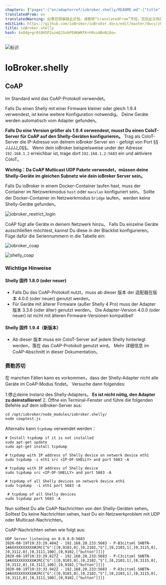 ```yaml
---
chapters: {"pages":{"en/adapterref/iobroker.shelly/README.md":{"title":{"en":"ioBroker.shelly"},"content":"en/adapterref/iobroker.shelly/README.md"},"en/adapterref/iobroker.shelly/https://raw.githubusercontent.com/iobroker-community-adapters/ioBroker.shelly/master/docs/de/protocol-coap.md":{"title":{"en":"ioBroker.shelly"},"content":"en/adapterref/iobroker.shelly/https://raw.githubusercontent.com/iobroker-community-adapters/ioBroker.shelly/master/docs/de/protocol-coap.md"},"en/adapterref/iobroker.shelly/https://raw.githubusercontent.com/iobroker-community-adapters/ioBroker.shelly/master/docs/de/protocol-mqtt.md":{"title":{"en":"ioBroker.shelly"},"content":"en/adapterref/iobroker.shelly/https://raw.githubusercontent.com/iobroker-community-adapters/ioBroker.shelly/master/docs/de/protocol-mqtt.md"},"en/adapterref/iobroker.shelly/https://raw.githubusercontent.com/iobroker-community-adapters/ioBroker.shelly/master/docs/de/restricted-login.md":{"title":{"en":"ioBroker.shelly"},"content":"en/adapterref/iobroker.shelly/https://raw.githubusercontent.com/iobroker-community-adapters/ioBroker.shelly/master/docs/de/restricted-login.md"},"en/adapterref/iobroker.shelly/https://raw.githubusercontent.com/iobroker-community-adapters/ioBroker.shelly/master/docs/de/state-changes.md":{"title":{"en":"ioBroker.shelly"},"content":"en/adapterref/iobroker.shelly/https://raw.githubusercontent.com/iobroker-community-adapters/ioBroker.shelly/master/docs/de/state-changes.md"}}}
translatedFrom: en
translatedWarning: 如果您想编辑此文档，请删除“translatedFrom”字段，否则此文档将再次自动翻译
editLink: https://github.com/ioBroker/ioBroker.docs/edit/master/docs/zh-cn/adapterref/iobroker.shelly/https:/raw.githubusercontent.com/iobroker-community-adapters/ioBroker.shelly/master/docs/de/protocol-coap.md
title: ioBroker.shelly
hash: 4xO4g+gr0t8H5P2ozmQJSnbPEH6WKFK+hRvsABnNi8o=
---
```

![标识](../../../../../../../../../../en/adapterref/iobroker.shelly/https:/raw.githubusercontent.com/iobroker-community-adapters/ioBroker.shelly/master/docs/de/../../admin/shelly.png)

# IoBroker.shelly
## CoAP
Im Standard wird das CoAP-Protokoll verwendet。

Falls Du einen Shelly mit einer Firmware kleiner oder gleich 1.9.4 verwendest, ist keine weitere Konfiguration notwendig。 Deine Geräte werden automatisch vom Adapter gefunden。

**Falls Du eine Version größer als 1.9.4 verwendest, musst Du einen CoIoT-Server für CoAP auf den Shelly-Geräten konfigurieren。** Trag als CoIoT-Server die IP-Adresse von deinem ioBroker Server ein - gefolgt von Port §§ JJJJJ_0§§。 Wenn dein ioBroker beispielsweise under der Adresse ```192.168.1.2``` erreichbar ist, trage dort ```192.168.1.2:5683``` ein und aktiviere CoIoT。

**Wichtig：Da CoAP Multicast UDP Pakete verwendet，müssen deine Shelly-Geräte im gleichen Subnetz wie dein ioBroker Server sein。**

Falls Du ioBroker in einem Docker-Container laufen hast, muss der Container im Netzwerkmodus ```host``` oder ```macvlan``` konfiguriert sein。 Sollte der Docker-Container im Netzwerkmodus ```bridge``` laufen，werden keine Shelly-Geräte gefunden。

![iobroker_restrict_login](../../../../../../../../../../en/adapterref/iobroker.shelly/https:/raw.githubusercontent.com/iobroker-community-adapters/ioBroker.shelly/master/docs/de/./img/iobroker_general_coap.png)

CoAP fügt alle Geräte in deinem Netzwerk hinzu。 Falls Du einzelne Geräte ausschließen möchtest, kannst Du diese in der Blacklist konfigurieren。 Füge dafür die Seriennummern in die Tabelle ein:

![iobroker_coap](../../../../../../../../../../en/adapterref/iobroker.shelly/https:/raw.githubusercontent.com/iobroker-community-adapters/ioBroker.shelly/master/docs/de/./img/iobroker_coap.png)

![shelly_coap](../../../../../../../../../../en/adapterref/iobroker.shelly/https:/raw.githubusercontent.com/iobroker-community-adapters/ioBroker.shelly/master/docs/de/../shelly_coap.png)

### Wichtige Hinweise
#### Shelly 固件 1.8.0 (oder neuer)
- Falls Du das CoAP-Protokoll nutzt，muss ab dieser 版本 der 适配器在版本 4.0.0 (oder neuer) genutzt werden。
- Für Geräte mit älterer Firmware (außer Shelly 4 Pro) muss der Adapter 版本 3.3.6 (oder älter) genutzt werden。 Die Adapter-Version 4.0.0 (oder neuer) ist nicht mit älteren Firmware-Versionen kompatibel!

#### Shelly 固件 1.9.4（新版本）
- Ab dieser 版本 muss ein CoIoT-Server auf jedem Shelly hinterlegt werden，落在 das CoAP-Protokoll genutzt wird。 Mehr 详细信息 im CoAP-Abschnitt in dieser Dokumentation。

### 费勒苏切
在 manchen Fällen kann es vorkommen，dass der Shelly-Adapter nicht alle Geräte im CoAP-Modus findet。 Versuche dann folgendes:

1.停止deine Instanz des Shelly-Adapters。 **Es ist nicht nötig, den Adapter zu deinstallieren!**
2. Öffne ein Terminal-Fenster und führe die folgenden Befehle auf dem ioBroker-Server aus:

```
cd /opt/iobroker/node_modules/iobroker.shelly/
node coaptest.js
```

Alternativ kann ```tcpdump``` verwendet werden：

```
# Install tcpdump if it is not installed
sudo apt-get update
sudo apt-get install tcpdump

# tcpdump with IP address of Shelly device on network device eth1
sudo tcpdump -i eth1 src <IP-OF-SHELLY> and port 5683 -A

# tcpdump with IP address of Shelly device
sudo tcpdump src <IP-OF-SHELLY> and port 5683 -A

# tcpdump of all Shelly devices on network device eth1
sudo tcpdump  -i eth1 port 5683 -A

 # tcpdump of all Shelly devices
sudo tcpdump port 5683 -A
```

Nun solltest Du alle CoAP-Nachrichten von den Shelly-Geräten sehen。 Solltest Du keine Nachrichten sehen, hast Du ein Netzwerkproblem mit UDP oder Multicast-Nachrichten。

CoAP-Nachrichten sehen wie folgt aus:

``` 
UDP Server listening on 0.0.0.0:5683
2020-08-19T19:33:29.484Z - 192.168.20.233:5683 - P-B3citsml	SHBTN-1#AXXXXXXXXXX#2RC{"G":[[0,9103,0],[0,2102,"S"],[0,2103,1],[0,3115,0],[0,3112,0],[0,3111,100],[0,9102,["button"]]]}
2020-08-19T19:33:29.827Z - 192.168.20.233:5683 - P-C3citsml	SHBTN-1#AXXXXXXXXXX#2RC{"G":[[0,9103,0],[0,2102,"S"],[0,2103,1],[0,3115,0],[0,3112,0],[0,3111,100],[0,9102,["button"]]]}
2020-08-19T19:33:33.942Z - 192.168.20.233:5683 - P-D3citsml	SHBTN-1#AXXXXXXXXXX#2RC{"G":[[0,9103,0],[0,2102,"S"],[0,2103,1],[0,3115,0],[0,3112,0],[0,3111,100],[0,9102,["button"]]]}
```